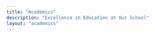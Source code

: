 ```yaml
---
title: "Academics"
description: "Excellence in Education at Our School"
layout: "academics"
---
```

